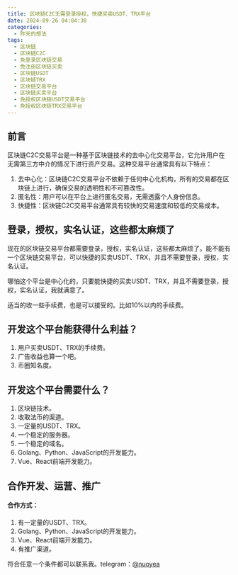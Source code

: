 ```yaml
---
title: 区块链C2C无需登录授权，快捷买卖USDT、TRX平台
date: 2024-09-26 04:04:30
categories:
  - 昨天的想法
tags:
  - 区块链
  - 区块链C2C
  - 免登录区块链交易
  - 免注册区块链买卖
  - 区块链USDT
  - 区块链TRX
  - 区块链交易平台
  - 区块链买卖平台
  - 免授权区块链USDT交易平台
  - 免授权区块链TRX交易平台
---
```


## 前言

区块链C2C交易平台是一种基于区块链技术的去中心化交易平台，它允许用户在无需第三方中介的情况下进行资产交易。这种交易平台通常具有以下特点：

<!-- more -->

1. 去中心化：区块链C2C交易平台不依赖于任何中心化机构，所有的交易都在区块链上进行，确保交易的透明性和不可篡改性。
2. 匿名性：用户可以在平台上进行匿名交易，无需透露个人身份信息。
3. 快捷性：区块链C2C交易平台通常具有较快的交易速度和较低的交易成本。

## 登录，授权，实名认证，这些都太麻烦了

现在的区块链交易平台都需要登录，授权，实名认证，这些都太麻烦了。能不能有一个区块链交易平台，可以快捷的买卖USDT、TRX，并且不需要登录，授权，实名认证。

哪怕这个平台是中心化的，只要能快捷的买卖USDT、TRX，并且不需要登录，授权，实名认证，我就满意了。

适当的收一些手续费，也是可以接受的。比如10%以内的手续费。

## 开发这个平台能获得什么利益？

1. 用户买卖USDT、TRX的手续费。
2. 广告收益也算一个吧。
3. 币圈知名度。

## 开发这个平台需要什么？

1. 区块链技术。
2. 收取法币的渠道。
3. 一定量的USDT、TRX。
4. 一个稳定的服务器。
5. 一个稳定的域名。
6. Golang、Python、JavaScript的开发能力。
7. Vue、React前端开发能力。

## 合作开发、运营、推广

#### 合作方式：

1. 有一定量的USDT、TRX。
2. Golang、Python、JavaScript的开发能力。
3. Vue、React前端开发能力。
4. 有推广渠道。

符合任意一个条件都可以联系我。telegram：[@nuoyea](https://t.me/nuoyea)

